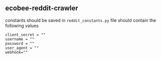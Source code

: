 ## ecobee-reddit-crawler

constants should be saved in ```reddit_constants.py``` file
should contain the following values
```client_id = ""
client_secret = ""
username = ""
password = ""
user_agent = ""
webhook=""
```
